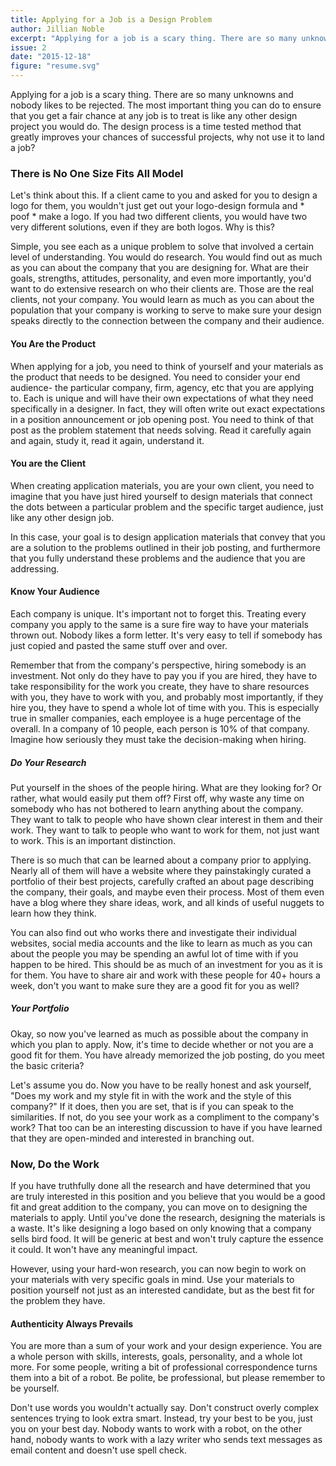 ```yaml
---
title: Applying for a Job is a Design Problem
author: Jillian Noble
excerpt: "Applying for a job is a scary thing. There are so many unknowns and nobody likes to be rejected. The most important thing you can do to ensure that you get a fair chance at any job is to treat is like any other design project you would do. The design process is a time tested method that greatly improves your chances of successful projects, why not use it to land a job?"
issue: 2
date: "2015-12-18"
figure: "resume.svg"
---
```


Applying for a job is a scary thing. There are so many unknowns and nobody likes to be rejected. The most important thing you can do to ensure that you get a fair chance at any job is to treat is like any other design project you would do. The design process is a time tested method that greatly improves your chances of successful projects, why not use it to land a job?

### There is No One Size Fits All Model

Let's think about this. If a client came to you and asked for you to design a logo for them, you wouldn't just get out your logo-design formula and * poof * make a logo. If you had two different clients, you would have two very different solutions, even if they are both logos. Why is this?

Simple, you see each as a unique problem to solve that involved a certain level of understanding. You would do research. You would find out as much as you can about the company that you are designing for. What are their goals, strengths, attitudes, personality, and even more importantly, you'd want to do extensive research on who their clients are. Those are the real clients, not your company. You would learn as much as you can about the population that your company is working to serve to make sure your design speaks directly to the connection between the company and their audience.

#### You Are the Product

When applying for a job, you need to think of yourself and your materials as the product that needs to be designed. You need to consider your end audience- the particular company, firm, agency, etc that you are applying to. Each is unique and will have their own expectations of what they need specifically in a designer. In fact, they will often write out exact expectations in a position announcement or job opening post. You need to think of that post as the problem statement that needs solving. Read it carefully again and again, study it, read it again, understand it. 

#### You are the Client

When creating application materials, you are your own client, you need to imagine that you have just hired yourself to design materials that connect the dots between a particular problem and the specific target audience, just like any other design job. 

In this case, your goal is to design application materials that convey that you are a solution to the problems outlined in their job posting, and furthermore that you fully understand these problems and the audience that you are addressing.

#### Know Your Audience

Each company is unique. It's important not to forget this. Treating every company you apply to the same is a sure fire way to have your materials thrown out. Nobody likes a form letter. It's very easy to tell if somebody has just copied and pasted the same stuff over and over.

Remember that from the company's perspective, hiring somebody is an investment. Not only do they have to pay you if you are hired, they have to take responsibility for the work you create, they have to share resources with you, they have to work with you, and probably most importantly, if they hire you, they have to spend a whole lot of time with you. This is especially true in smaller companies, each employee is a huge percentage of the overall. In a company of 10 people, each person is 10% of that company. Imagine how seriously they must take the decision-making when hiring.

##### Do Your Research

Put yourself in the shoes of the people hiring. What are they looking for? Or rather, what would easily put them off? First off, why waste any time on somebody who has not bothered to learn anything about the company. They want to talk to people who have shown clear interest in them and their work. They want to talk to people who want to work for them, not just want to work. This is an important distinction.

There is so much that can be learned about a company prior to applying. Nearly all of them will have a website where they painstakingly curated a portfolio of their best projects, carefully crafted an about page describing the company, their goals, and maybe even their process. Most of them even have a blog where they share ideas, work, and all kinds of useful nuggets to learn how they think.

You can also find out who works there and investigate their individual websites, social media accounts and the like to learn as much as you can about the people you may be spending an awful lot of time with if you happen to be hired. This should be as much of an investment for you as it is for them. You have to share air and work with these people for 40+ hours a week, don't you want to make sure they are a good fit for you as well?

##### Your Portfolio

Okay, so now you've learned as much as possible about the company in which you plan to apply. Now, it's time to decide whether or not you are a good fit for them. You have already memorized the job posting, do you meet the basic criteria? 

Let's assume you do. Now you have to be really honest and ask yourself, "Does my work and my style fit in with the work and the style of this company?" If it does, then you are set, that is if you can speak to the similarities. If not, do you see your work as a compliment to the company's work? That too can be an interesting discussion to have if you have learned that they are open-minded and interested in branching out.

### Now, Do the Work

If you have truthfully done all the research and have determined that you are truly interested in this position and you believe that you would be a good fit and great addition to the company, you can move on to designing the materials to apply. Until you've done the research, designing the materials is a waste. It's like designing a logo based on only knowing that a company sells bird food. It will be generic at best and won't truly capture the essence it could. It won't have any meaningful impact. 

However, using your hard-won research, you can now begin to work on your materials with very specific goals in mind. Use your materials to position yourself not just as an interested candidate, but as the best fit for the problem they have.

#### Authenticity Always Prevails

You are more than a sum of your work and your design experience. You are a whole person with skills, interests, goals, personality, and a whole lot more. For some people, writing a bit of professional correspondence turns them into a bit of a robot. Be polite, be professional, but please remember to be yourself. 

Don't use words you wouldn't actually say. Don't construct overly complex sentences trying to look extra smart. Instead, try your best to be you, just you on your best day. Nobody wants to work with a robot, on the other hand, nobody wants to work with a lazy writer who sends text messages as email content and doesn't use spell check.


